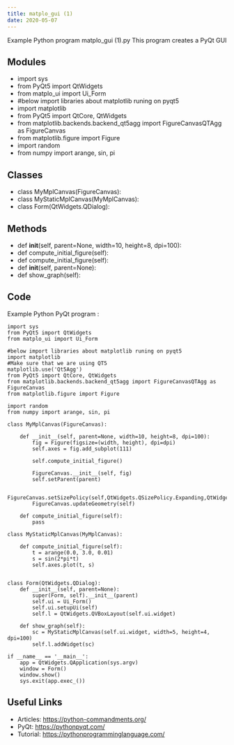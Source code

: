 ```yaml
---
title: matplo_gui (1)
date: 2020-05-07
---
```

Example Python program matplo_gui (1).py
This program creates a PyQt GUI

## Modules

* import sys
* from PyQt5 import QtWidgets
* from matplo_ui import Ui_Form
* #below import libraries about matplotlib runing on pyqt5 
* import matplotlib
* from PyQt5 import QtCore, QtWidgets
* from matplotlib.backends.backend_qt5agg import FigureCanvasQTAgg as FigureCanvas
* from matplotlib.figure import Figure
* import random
* from numpy import arange, sin, pi

## Classes

* class MyMplCanvas(FigureCanvas):
* class MyStaticMplCanvas(MyMplCanvas):
* class Form(QtWidgets.QDialog):

## Methods

* 	def __init__(self, parent=None, width=10, height=8, dpi=100):
* 	def compute_initial_figure(self):
* 	def compute_initial_figure(self):
* 	def __init__(self, parent=None):
* 	def show_graph(self):

## Code

Example Python PyQt program :

    import sys
    from PyQt5 import QtWidgets
    from matplo_ui import Ui_Form
    
    #below import libraries about matplotlib runing on pyqt5 
    import matplotlib
    #Make sure that we are using QT5
    matplotlib.use('Qt5Agg')
    from PyQt5 import QtCore, QtWidgets
    from matplotlib.backends.backend_qt5agg import FigureCanvasQTAgg as FigureCanvas
    from matplotlib.figure import Figure
    
    import random
    from numpy import arange, sin, pi
    
    class MyMplCanvas(FigureCanvas):
    
    	def __init__(self, parent=None, width=10, height=8, dpi=100):
    		fig = Figure(figsize=(width, height), dpi=dpi)
    		self.axes = fig.add_subplot(111)
    
    		self.compute_initial_figure()
    
    		FigureCanvas.__init__(self, fig)
    		self.setParent(parent)
    
    		FigureCanvas.setSizePolicy(self,QtWidgets.QSizePolicy.Expanding,QtWidgets.QSizePolicy.Expanding)
    		FigureCanvas.updateGeometry(self)
    
    	def compute_initial_figure(self):
    		pass
    
    class MyStaticMplCanvas(MyMplCanvas):
    
    	def compute_initial_figure(self):
    		t = arange(0.0, 3.0, 0.01)
    		s = sin(2*pi*t)
    		self.axes.plot(t, s)
    
    
    class Form(QtWidgets.QDialog):
    	def __init__(self, parent=None):
    		super(Form, self).__init__(parent)
    		self.ui = Ui_Form()
    		self.ui.setupUi(self)
    		self.l = QtWidgets.QVBoxLayout(self.ui.widget)
    
    	def show_graph(self):
    		sc = MyStaticMplCanvas(self.ui.widget, width=5, height=4, dpi=100)
    		self.l.addWidget(sc)
    
    if __name__ == '__main__':
    	app = QtWidgets.QApplication(sys.argv)
    	window = Form()
    	window.show()
    	sys.exit(app.exec_())
    
    

## Useful Links

- Articles: https://python-commandments.org/
- PyQt: https://pythonpyqt.com/
- Tutorial: https://pythonprogramminglanguage.com/
